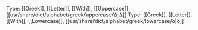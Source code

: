 Type: [[Greek]], [[Letter]], [[With]], [[Uppercase]], [[usr/share/dict/alphabet/greek/uppercase/Δ|Δ]]
Type: [[Greek]], [[Letter]], [[With]], [[Lowercase]], [[usr/share/dict/alphabet/greek/lowercase/δ|δ]]
